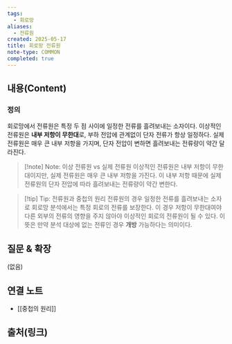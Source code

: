 ```yaml
---
tags:
  - 회로망
aliases:
  - 전류원
created: 2025-05-17
title: 회로망 전류원
note-type: COMMON
completed: true
---
```


## 내용(Content)
### 정의
회로망에서 전류원은 특정 두 점 사이에 일정한 전류를 흘려보내는 소자이다.
이상적인 전류원은 **내부 저항이 무한대**로, 부하 전압에 관계없이 단자 전류가 항상 일정하다.
실제 전류원은 매우 큰 내부 저항을 가지며, 단자 전압이 변하면 흘려보내는 전류량이 약간 달라진다.

>[!note] Note: 이상 전류원 vs 실제 전류원
>이상적인 전류원은 내부 저항이 무한대이지만, 실제 전류원은 매우 큰 내부 저항을 가진다. 이 내부 저항 때문에 실제 전류원의 단자 전압에 따라 흘려보내는 전류량이 약간 변한다.

>[!tip] Tip: 전류원과 중첩의 원리
>전류원의 경우 일정한 전류를 흘려보내는 소자로 회로망 분석에서는 특정 회로의 전류를 보장한다. 이 경우 저항이 무한대여야 다른 외부의 전류의 영향을 주지 않아야 이상적인 회로의 전류원이 될 수 있다. 이 뜻은 만약 분석 대상에 없는 전류인 경우 **개방** 가능하다는 의미이다.


## 질문 & 확장

(없음)

## 연결 노트
- [[중첩의 원리]]

## 출처(링크)